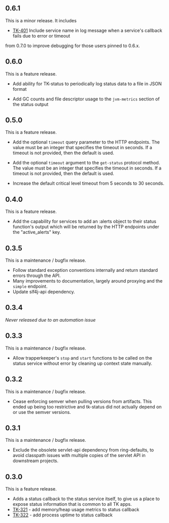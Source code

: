 ## 0.6.1

This is a minor release. It includes

* [TK-401](https://tickets.puppetlabs.com/browse/TK-401) Include service name
  in log message when a service's callback fails due to error or timeout

from 0.7.0 to improve debugging for those users pinned to 0.6.x.


## 0.6.0

This is a feature release.

* Add ability for TK-status to periodically log status data to a file in
  JSON format

* Add GC counts and file descriptor usage to the `jvm-metrics` section of the
  status output

## 0.5.0

This is a feature release.

* Add the optional `timeout` query parameter to the HTTP endpoints. The value
  must be an integer that specifies the timeout in seconds. If a timeout is not
  provided, then the default is used.

* Add the optional `timeout` argument to the `get-status` protocol method. The
  value must be an integer that specifies the timeout in seconds. If a timeout
  is not provided, then the default is used.

* Increase the default critical level timeout from 5 seconds to 30 seconds.

## 0.4.0

This is a feature release.

* Add the capability for services to add an :alerts object to their status
  function's output which will be returned by the HTTP endpoints under the
  "active_alerts" key.

## 0.3.5

This is a maintenance / bugfix release.

* Follow standard exception conventions internally and return standard errors
  through the API.
* Many improvements to documentation, largely around proxying and the `simple`
  endpoint.
* Update slf4j-api dependency.

## 0.3.4
_Never released due to an automation issue_

## 0.3.3

This is a maintenance / bugfix release.

* Allow trapperkeeper's `stop` and `start` functions to be called on the status
  service without error by cleaning up context state manually.

## 0.3.2

This is a maintenance / bugfix release.

* Cease enforcing semver when pulling versions from artifacts. This ended up
  being too restrictive and tk-status did not actually depend on or use the
  semver versions.

## 0.3.1

This is a maintenance / bugfix release.

* Exclude the obsolete servlet-api dependency from ring-defaults, to avoid
  classpath issues with multiple copies of the servlet API in downstream
  projects.

## 0.3.0

This is a feature release.

* Adds a status callback to the status service itself, to give us a place to
  expose status information that is common to all TK apps.
* [TK-321](https://tickets.puppetlabs.com/browse/TK-321) - add memory/heap
  usage metrics to status callback
* [TK-322](https://tickets.puppetlabs.com/browse/TK-322) - add process uptime
  to status callback
